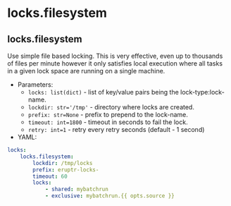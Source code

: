 # locks.filesystem

## locks.filesystem

Use simple file based locking. This is very effective, even up to thousands of 
files per minute however it only satisfies local execution where all tasks in 
a given lock space are running on a single machine.

* Parameters:
    * `locks: list(dict)` - list of key/value pairs being the lock-type:lock-name.
    * `lockdir: str='/tmp'` - directory where locks are created.
    * `prefix: str=None` - prefix to prepend to the lock-name.
    * `timeout: int=1800` - timeout in seconds to fail the lock.
    * `retry: int=1` - retry every retry seconds (default - 1 second)
* YAML:

```yaml
locks:
    locks.filesystem:
        lockdir: /tmp/locks
        prefix: eruptr-locks-
        timeout: 60
        locks:
            - shared: mybatchrun
            - exclusive: mybatchrun.{{ opts.source }}
```